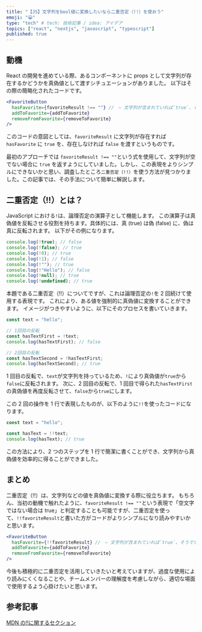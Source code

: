 ```yaml
---
title: "【JS】文字列をbool値に変換したいなら二重否定（!!）を使おう"
emoji: "😀"
type: "tech" # tech: 技術記事 / idea: アイデア
topics: ["react", "nextjs", "javascript", "typescript"]
published: true
---
```


## 動機

React の開発を進めている際、あるコンポーネントに props として文字列が存在するかどうかを真偽値として渡すシチュエーションがありました。
以下はその際の簡略化されたコードです。

```jsx
<FavoriteButton
  hasFavorite={favoriteResult !== ""} //　⇦ 文字列が含まれていれば`true`、そうでなければ`false`
  addToFavorite={addToFavorite}
  removeFromFavorite={removeToFavorite}
/>
```

このコードの意図としては、`favoriteResult` に文字列が存在すれば `hasFavorite` に `true` を、存在しなければ `false` を渡すというものです。

最初のアプローチでは `favoriteResult !== ""`という式を使用して、文字列が空でない場合に `true` を返すようにしていました。しかし、この表現をよりシンプルにできないかと思い、調査したところ`二重否定（!!）`を使う方法が見つかりました。この記事では、その手法について簡単に解説します。

## 二重否定（!!）とは？

JavaScript における`!`は、論理否定の演算子として機能します。
この演算子は真偽値を反転させる役割を持ちます。具体的には、真 (true) は偽 (false) に、偽は真に反転されます。
以下がその例になります。

```js
console.log(!true); // false
console.log(!false); // true
console.log(!0); // true
console.log(!1); // false
console.log(!""); // true
console.log(!"Hello"); // false
console.log(!null); // true
console.log(!undefined); // true
```

本題である二重否定（!!）についてですが、これは論理否定の`!`を 2 回続けて使用する表現です。
これにより、ある値を強制的に真偽値に変換することができます。
イメージがつきやすいように、以下にそのプロセスを書いていきます。

```js
const text = "hello";

// 1回目の反転
const hasTextFirst = !text;
console.log(hasTextFirst); // false

// 2回目の反転
const hasTextSecond = !hasTextFirst;
console.log(hasTextSecond); // true
```

1 回目の反転で、`text`が文字列を持っているため、`!`により真偽値が`true`から`false`に反転されます。
次に、2 回目の反転で、1 回目で得られた`hasTextFirst`の真偽値を再度反転させて、`false`から`true`にします。

この 2 回の操作を 1 行で表現したものが、以下のように`!!`を使ったコードになります。

```js
const text = "hello";

const hasText = !!text;
console.log(hasText); // true
```

この方法により、2 つのステップを 1 行で簡潔に書くことができ、文字列から真偽値を効率的に得ることができました。

## まとめ

二重否定（!!）は、文字列などの値を真偽値に変換する際に役立ちます。
もちろん、当初の動機で触れたように、`favoriteResult !== ""`という表現で「空文字ではない場合は true」と判定することも可能ですが、二重否定を使って、`!!favoriteResult`と書いた方がコードがよりシンプルになり読みやすいかと思います。

```jsx
<FavoriteButton
  hasFavorite={!!favoriteResult} //　⇦ 文字列が含まれていれば`true`、そうでなければ`false`
  addToFavorite={addToFavorite}
  removeFromFavorite={removeToFavorite}
/>
```

今後も積極的に二重否定を活用していきたいと考えていますが、過度な使用により読みにくくなることや、チームメンバーの理解度を考慮しながら、適切な場面で使用するよう心掛けたいと思います。

## 参考記事

[MDN の!!に関するセクション](https://developer.mozilla.org/ja/docs/Web/JavaScript/Reference/Operators/Logical_NOT#%E4%BA%8C%E9%87%8D%E5%90%A6%E5%AE%9A_!!)

